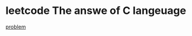 # leetcode The answe of C langeuage
[problem](https://github.com/Peruschi/leetcode-C/tree/main/problem)
